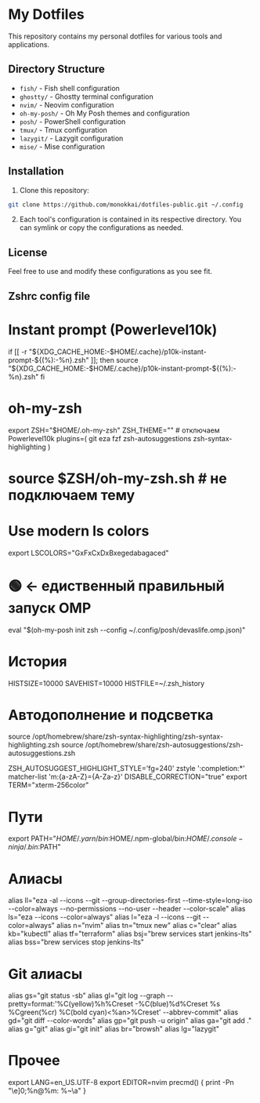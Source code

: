 # My Dotfiles

This repository contains my personal dotfiles for various tools and applications.

## Directory Structure

- `fish/` - Fish shell configuration
- `ghostty/` - Ghostty terminal configuration
- `nvim/` - Neovim configuration
- `oh-my-posh/` - Oh My Posh themes and configuration
- `posh/` - PowerShell configuration
- `tmux/` - Tmux configuration
- `lazygit/` - Lazygit configuration
- `mise/` - Mise configuration

## Installation

1. Clone this repository:
```bash
git clone https://github.com/monokkai/dotfiles-public.git ~/.config
```

2. Each tool's configuration is contained in its respective directory. You can symlink or copy the configurations as needed.

## License

Feel free to use and modify these configurations as you see fit. 

## Zshrc config file


# Instant prompt (Powerlevel10k)
if [[ -r "${XDG_CACHE_HOME:-$HOME/.cache}/p10k-instant-prompt-${(%):-%n}.zsh" ]]; then
  source "${XDG_CACHE_HOME:-$HOME/.cache}/p10k-instant-prompt-${(%):-%n}.zsh"
fi

# oh-my-zsh
export ZSH="$HOME/.oh-my-zsh"
ZSH_THEME=""  # отключаем Powerlevel10k
plugins=(
  git
  eza
  fzf
  zsh-autosuggestions
  zsh-syntax-highlighting
)
# source $ZSH/oh-my-zsh.sh  # не подключаем тему

# Use modern ls colors
export LSCOLORS="GxFxCxDxBxegedabagaced"

# 🟢 ← едиственный правильный запуск OMP
eval "$(oh-my-posh init zsh --config ~/.config/posh/devaslife.omp.json)"


# История
HISTSIZE=10000
SAVEHIST=10000
HISTFILE=~/.zsh_history

# Автодополнение и подсветка
source /opt/homebrew/share/zsh-syntax-highlighting/zsh-syntax-highlighting.zsh
source /opt/homebrew/share/zsh-autosuggestions/zsh-autosuggestions.zsh

ZSH_AUTOSUGGEST_HIGHLIGHT_STYLE='fg=240'
zstyle ':completion:*' matcher-list 'm:{a-zA-Z}={A-Za-z}'
DISABLE_CORRECTION="true"
export TERM="xterm-256color"

# Пути
export PATH="$HOME/.yarn/bin:$HOME/.npm-global/bin:$HOME/.console-ninja/.bin:$PATH"

# Алиасы
alias ll="eza -al --icons --git --group-directories-first --time-style=long-iso --color=always --no-permissions --no-user --header --color-scale"
alias ls="eza --icons --color=always"
alias l="eza -l --icons --git --color=always"
alias n="nvim"
alias tn="tmux new"
alias c="clear"
alias kb="kubectl"
alias tf="terraform"
alias bsj="brew services start jenkins-lts"
alias bss="brew services stop jenkins-lts"


# Git алиасы
alias gs="git status -sb"
alias gl="git log --graph --pretty=format:'%C(yellow)%h%Creset -%C(blue)%d%Creset %s %Cgreen(%cr) %C(bold cyan)<%an>%Creset' --abbrev-commit"
alias gd="git diff --color-words"
alias gp="git push -u origin"
alias ga="git add ."
alias g="git"
alias gi="git init"
alias br="browsh"
alias lg="lazygit"

# Прочее
export LANG=en_US.UTF-8
export EDITOR=nvim
precmd() { print -Pn "\e]0;%n@%m: %~\a" }
